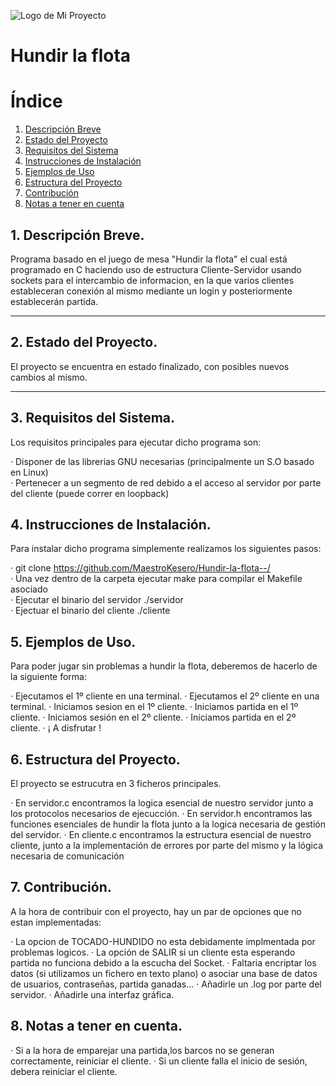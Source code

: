 ![Logo de Mi Proyecto](https://www.google.com/url?sa=i&url=http%3A%2F%2Far-entertainment.net%2Fwp%2Fes%2Fapp%2Fbatalla-naval-para-ninos%2F&psig=AOvVaw1YMBgYHeaGk6qpV5YaXU3f&ust=1700415471625000&source=images&cd=vfe&opi=89978449&ved=0CBEQjRxqFwoTCLDEzuaYzoIDFQAAAAAdAAAAABAS)

# Hundir la flota 

# Índice

1. [Descripción Breve](#1-descripción-breve)
2. [Estado del Proyecto](#2-estado-del-proyecto)
3. [Requisitos del Sistema](#3-requisitos-del-sistema)
4. [Instrucciones de Instalación](#4-instrucciones-de-instalación)
5. [Ejemplos de Uso](#5-ejemplos-de-uso)
6. [Estructura del Proyecto](#6-estructura-del-proyecto)
7. [Contribución](#7-contribución)
8. [Notas a tener en cuenta](#8-notas-a-tener-en-cuenta)


## 1. Descripción Breve.

Programa basado en el juego de mesa "Hundir la flota" el cual está programado en C haciendo uso de estructura Cliente-Servidor usando sockets
para el intercambio de informacion, en la que varios clientes estableceran conexión al mismo mediante un login y posteriormente establecerán
 partida.

---
## 2. Estado del Proyecto.

El proyecto se encuentra en estado finalizado, con posibles nuevos cambios al mismo.

---
## 3. Requisitos del Sistema.

Los requisitos principales para ejecutar dicho programa son:

&middot; Disponer de las librerias GNU necesarias (principalmente un S.O basado en Linux)  
&middot; Pertenecer a un segmento de red debido a el acceso al servidor por parte del cliente (puede correr en loopback)  


## 4. Instrucciones de Instalación.

Para instalar dicho programa simplemente realizamos los siguientes pasos:

&middot; git clone https://github.com/MaestroKesero/Hundir-la-flota--/  
&middot; Una vez dentro de la carpeta ejecutar make para compilar el Makefile asociado  
&middot; Ejecutar el binario del servidor ./servidor   
&middot; Ejectuar el binario del cliente ./cliente <ip>  


## 5. Ejemplos de Uso.

Para poder jugar sin problemas a hundir la flota, deberemos de hacerlo de la siguiente forma:

&middot; Ejecutamos el 1º cliente en una terminal.
&middot; Ejecutamos el 2º cliente en una terminal.
&middot; Iniciamos sesion en el 1º cliente.
&middot; Iniciamos partida en el 1º cliente.
&middot; Iniciamos sesión en el 2º cliente.
&middot; Iniciamos partida en el 2º cliente.
&middot; ¡ A disfrutar !


## 6. Estructura del Proyecto.

El proyecto se estrucutra en 3 ficheros principales.
    
&middot; En servidor.c encontramos la logica esencial de nuestro servidor junto a los protocolos necesarios de ejecucción.
&middot; En servidor.h encontramos las funciones esenciales de hundir la flota junto a la logica necesaria de gestión del servidor.
&middot; En cliente.c encontramos la estructura esencial de nuestro cliente, junto a la implementación de errores por parte del mismo y la lógica necesaria de comunicación


## 7. Contribución.

A la hora de contribuir con el proyecto, hay un par de opciones que no estan implementadas:

&middot; La opcion de TOCADO-HUNDIDO no esta debidamente implmentada por problemas logicos.
&middot; La opción de SALIR si un cliente esta esperando partida no funciona debido a la escucha del Socket.
&middot; Faltaria encriptar los datos (si utilizamos un fichero en texto plano) o asociar una base de datos de usuarios, contraseñas, partida ganadas...
&middot; Añadirle un .log por parte del servidor.
&middot; Añadirle una interfaz gráfica.


## 8. Notas a tener en cuenta.

&middot; Si a la hora de emparejar una partida,los barcos no se generan correctamente, reiniciar el cliente.
&middot; Si un cliente falla el inicio de sesión, debera reiniciar el cliente.
